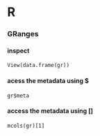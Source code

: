 # R

### GRanges
#### inspect
```
View(data.frame(gr))
```
#### acess the metadata using $
```
gr$meta
```
#### access the metadata using []
```
mcols(gr)[1]
```
